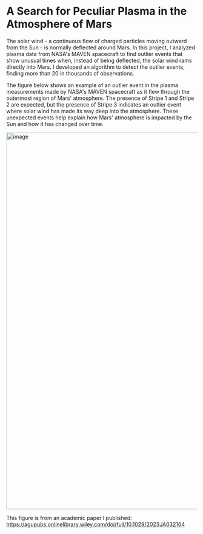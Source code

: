 # A Search for Peculiar Plasma in the Atmosphere of Mars

The solar wind - a continuous flow of charged particles moving outward from the Sun - is normally deflected around Mars. In this project, I analyzed plasma data from NASA's MAVEN spacecraft to find outlier events that show unusual times when, instead of being deflected, the solar wind rams directly into Mars. I developed an algorithm to detect the outlier events, finding more than 20 in thousands of observations.

The figure below shows an example of an outlier event in the plasma measurements made by NASA's MAVEN spacecraft as it flew through the outermost region of Mars' atmosphere. The presence of Stripe 1 and Stripe 2 are expected, but the presence of Stripe 3 indicates an outlier event where solar wind has made its way deep into the atmosphere. These unexpected events help explain how Mars' atmosphere is impacted by the Sun and how it has changed over time. 


<img width="990" alt="image" src="https://github.com/user-attachments/assets/ad8ad969-4e1c-4688-ac8b-de70d7155311" />



This figure is from an academic paper I published: https://agupubs.onlinelibrary.wiley.com/doi/full/10.1029/2023JA032164
